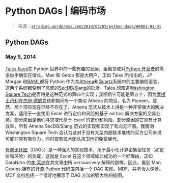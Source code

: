 <!--yml

category: 未分类

date: 2024-05-12 19:33:00

-->

# Python DAGs | 编码市场

> 来源：[`etrading.wordpress.com/2014/05/05/python-dags/#0001-01-01`](https://etrading.wordpress.com/2014/05/05/python-dags/#0001-01-01)

## Python DAGs

### May 5, 2014

[Tales flags](http://mdavey.wordpress.com/2014/04/30/the-python-angle/)在 Python 世界中的一些有趣的发展。金融领域对[Python 开发者](http://www.thepythonquants.com/ "Python 量化")的需求似乎确实在增长。Man 和 Getco 都是大用户，正如 Tales 所指出的，JP Morgan 和[BAML](https://www.bankofamerica.com/)都将 Python 作为其[Athena](http://techcareers.jpmorgan.com/cm/BlobServer/athena_jpmc.pdf "Athena")和[Quartz](http://thegatewayonline.com/technology/technology-at-a-bank/bank-of-america-merrill-lynch-become-part-of-the-quartz-community)系统中的主要编程语言，这两个系统都受到了高盛的[SecDB/Slang](http://www.businessinsider.com/former-goldmanite-this-might-get-me-sued-but-im-going-to-lift-the-veil-on-goldmans-trading-2010-8#!IKI63)的启发。Tales 想知道[Washington Square Tech](http://www.washingtonsquaretech.com/)是否将是这种范式的第四个实现；我相信它可能是第五个，因为[摩根士丹利](http://www.morganstanley.com)在[杰伊·德威克](https://www.quantnet.com/threads/jay-dweck-global-head-of-strats-and-tech-left-morgan-stanley.5397/)任职期间有一个类似 Athena 的项目，名为 Pioneer。显然，那个项目现在已经不存在了。Athena 范式从技术上讲是一种非常强大的解决方案，适用于一直使用 Excel 进行定价和风险的基于 ad hoc 解决方案的交易业务。部分原因是他们寻求取代基于 Excel 的定价和风险，部分原因是它具有计算效率，所有 Athena SecDB/Slang 范式的实现都实现了有向无环图。我猜测 Washington Square Tech 会认为这对于没有大型内部技术堆栈的买方公司来说可能非常有吸引力，同时现有技术团队捍卫他们免受替代。

[有向无环图](http://en.wikipedia.org/wiki/Directed_acyclic_graph)（DAGs）是一种强大的实现技术，用于最小化计算密集型任务（如定价和风险）的负载，这就是 Excel 在这个领域如此成功的一个好理由，正如 DataNitro 的[本·莱纳](http://howtowriteabusinessplan.com/2013/05/datanitro/)在其文章[中](https://datanitro.com/Python_Meetup_1_16_14.pdf)所 persuasively 解释的那样。因此，看到 Man Groups 拥有的[开源 Python 代码库](https://github.com/ahlmss)包括一个 DAG 实现，[MDF](https://github.com/ahlmss/mdf)，并不令人惊讶。MDF 文档包括一个很好地展示了 DAG 方法的强大性的插图。
